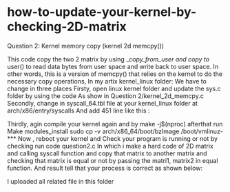 # how-to-update-your-kernel-by-checking-2D-matrix
Question 2:
Kernel memory copy (kernel 2d memcpy())

This code copy the two 2 matrix by using __copy_from_user  and copy to_ user() to read data bytes from user space and write back to user space.
 In other words, this is a version of memcpy() that relies on the kernel to do the necessary copy operations,
In my artix kernel_linux folder:
We have to change in three places 
Firsty, open linux kernel folder and update the sys.c folder by using the code
As show in Question 2/kernel_2d_memcpy.c 
Secondly, change in syscall_64.tbl file at  your kernel_linux folder at 
arch/x86/entry/syscalls
And add 451 line like this :




Thirdly, agin compile your kernel again and by  make -j$(nproc)   afterthat run 
Make modules_install
sudo cp -v arch/x86_64/boot/bzImage /boot/vmlinuz-***
Now , reboot your kernel and
Check your program is running or not by checking run code question2.c
In which i make a hard code of 2D matrix and calling syscall function and copy that matrix to another matrix and checking that matrix is equal or not by passing the matri1, matrix2 in equal function.
And result tell that your process is correct as shown below:

 I uploaded all related file in this folder

